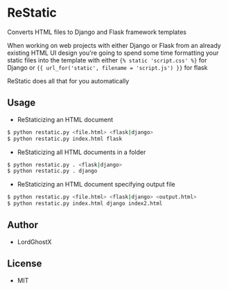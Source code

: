 # ReStatic

Converts HTML files to Django and Flask framework templates

When working on web projects with either Django or Flask from an already existing HTML UI design you're going to spend some time formatting your static files into the template with either `{% static 'script.css' %}` for Django or `{{ url_for('static', filename = 'script.js') }}` for flask

ReStatic does all that for you automatically

## Usage
* ReStaticizing an HTML document
```bash
$ python restatic.py <file.html> <flask|django>
$ python restatic.py index.html flask
```
* ReStaticizing all HTML documents in a folder
```bash
$ python restatic.py . <flask|django>
$ python restatic.py . django
```
* ReStaticizing an HTML document specifying output file
```bash
$ python restatic.py <file.html> <flask|django> <output.html>
$ python restatic.py index.html django index2.html
```

## Author
* LordGhostX

## License
* MIT
